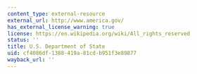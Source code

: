 ```yaml
---
content_type: external-resource
external_url: http://www.america.gov/
has_external_license_warning: true
license: https://en.wikipedia.org/wiki/All_rights_reserved
status: ''
title: U.S. Department of State
uid: cf4086df-1388-419a-81cd-b951f3e89877
wayback_url: ''
---
```

